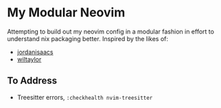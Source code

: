 # My Modular Neovim

Attempting to build out my neovim config in a modular fashion in effort to understand nix packaging better. Inspired by the likes of:

- [jordanisaacs](https://github.com/jordanisaacs/neovim-flake)
- [wiltaylor](https://github.com/wiltaylor/neovim-flake)


## To Address

- Treesitter errors, `:checkhealth nvim-treesitter`

